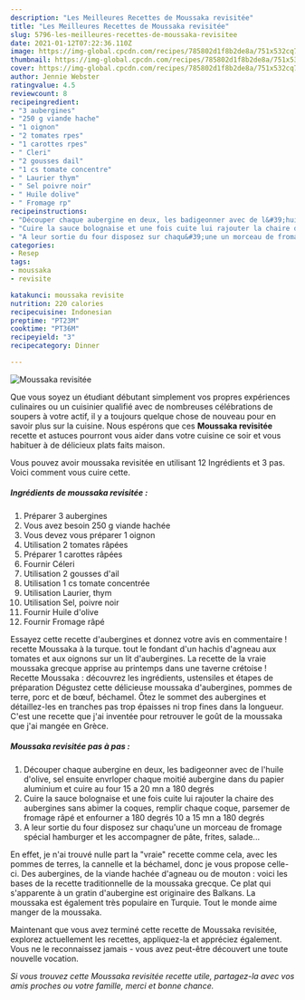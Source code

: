 ```yaml
---
description: "Les Meilleures Recettes de Moussaka revisitée"
title: "Les Meilleures Recettes de Moussaka revisitée"
slug: 5796-les-meilleures-recettes-de-moussaka-revisitee
date: 2021-01-12T07:22:36.110Z
image: https://img-global.cpcdn.com/recipes/785802d1f8b2de8a/751x532cq70/moussaka-revisitee-photo-principale-de-la-recette.jpg
thumbnail: https://img-global.cpcdn.com/recipes/785802d1f8b2de8a/751x532cq70/moussaka-revisitee-photo-principale-de-la-recette.jpg
cover: https://img-global.cpcdn.com/recipes/785802d1f8b2de8a/751x532cq70/moussaka-revisitee-photo-principale-de-la-recette.jpg
author: Jennie Webster
ratingvalue: 4.5
reviewcount: 8
recipeingredient:
- "3 aubergines"
- "250 g viande hache"
- "1 oignon"
- "2 tomates rpes"
- "1 carottes rpes"
- " Cleri"
- "2 gousses dail"
- "1 cs tomate concentre"
- " Laurier thym"
- " Sel poivre noir"
- " Huile dolive"
- " Fromage rp"
recipeinstructions:
- "Découper chaque aubergine en deux, les badigeonner avec de l&#39;huile d&#39;olive, sel ensuite envrloper chaque moitié aubergine dans du papier aluminium et cuire au four 15 a 20 mn a 180 degrés"
- "Cuire la sauce bolognaise et une fois cuite lui rajouter la chaire des aubergines sans abimer la coques, remplir chaque coque, parsemer de fromage râpé et enfourner a 180 degrés 10 a 15 mn a 180 degrés"
- "A leur sortie du four disposez sur chaqu&#39;une un morceau de fromage spécial hamburger et les accompagner de pâte, frites, salade..."
categories:
- Resep
tags:
- moussaka
- revisite

katakunci: moussaka revisite 
nutrition: 220 calories
recipecuisine: Indonesian
preptime: "PT23M"
cooktime: "PT36M"
recipeyield: "3"
recipecategory: Dinner

---
```



![Moussaka revisitée](https://img-global.cpcdn.com/recipes/785802d1f8b2de8a/751x532cq70/moussaka-revisitee-photo-principale-de-la-recette.jpg)

Que vous soyez un étudiant débutant simplement vos propres expériences culinaires ou un cuisinier qualifié avec de nombreuses célébrations de soupers à votre actif, il y a toujours quelque chose de nouveau pour en savoir plus sur la cuisine. Nous espérons que ces <strong> Moussaka revisitée </strong> recette et astuces pourront vous aider dans votre cuisine ce soir et vous habituer à de délicieux plats faits maison.

<!--inarticleads1-->

Vous pouvez avoir moussaka revisitée en utilisant 12 Ingrédients et 3 pas. Voici comment vous cuire cette.

##### Ingrédients de moussaka revisitée :

1. Préparer 3 aubergines
1. Vous avez besoin 250 g viande hachée
1. Vous devez vous préparer 1 oignon
1. Utilisation 2 tomates râpées
1. Préparer 1 carottes râpées
1. Fournir  Céleri
1. Utilisation 2 gousses d&#39;ail
1. Utilisation 1 cs tomate concentrée
1. Utilisation  Laurier, thym
1. Utilisation  Sel, poivre noir
1. Fournir  Huile d&#39;olive
1. Fournir  Fromage râpé


Essayez cette recette d&#39;aubergines et donnez votre avis en commentaire ! recette Moussaka à la turque. tout le fondant d&#39;un hachis d&#39;agneau aux tomates et aux oignons sur un lit d&#39;aubergines. La recette de la vraie moussaka grecque apprise au printemps dans une taverne crétoise ! Recette Moussaka : découvrez les ingrédients, ustensiles et étapes de préparation Dégustez cette délicieuse moussaka d&#39;aubergines, pommes de terre, porc et de bœuf, béchamel. Ôtez le sommet des aubergines et détaillez-les en tranches pas trop épaisses ni trop fines dans la longueur. C&#39;est une recette que j&#39;ai inventée pour retrouver le goût de la moussaka que j&#39;ai mangée en Grèce. 

<!--inarticleads2-->

##### Moussaka revisitée pas à pas :

1. Découper chaque aubergine en deux, les badigeonner avec de l&#39;huile d&#39;olive, sel ensuite envrloper chaque moitié aubergine dans du papier aluminium et cuire au four 15 a 20 mn a 180 degrés
1. Cuire la sauce bolognaise et une fois cuite lui rajouter la chaire des aubergines sans abimer la coques, remplir chaque coque, parsemer de fromage râpé et enfourner a 180 degrés 10 a 15 mn a 180 degrés
1. A leur sortie du four disposez sur chaqu&#39;une un morceau de fromage spécial hamburger et les accompagner de pâte, frites, salade...


En effet, je n&#39;ai trouvé nulle part la &#34;vraie&#34; recette comme cela, avec les pommes de terres, la cannelle et la béchamel, donc je vous propose celle-ci. Des aubergines, de la viande hachée d&#39;agneau ou de mouton : voici les bases de la recette traditionnelle de la moussaka grecque. Ce plat qui s&#39;apparente à un gratin d&#39;aubergine est originaire des Balkans. La moussaka est également très populaire en Turquie. Tout le monde aime manger de la moussaka. 

<!--inarticleads1-->

<p>
Maintenant que vous avez terminé cette recette de Moussaka revisitée, explorez actuellement les recettes, appliquez-la et appréciez également. Vous ne le reconnaissez jamais - vous avez peut-être découvert une toute nouvelle vocation.
</p>

<p>
<i>Si vous trouvez cette Moussaka revisitée recette utile, partagez-la avec vos amis proches ou votre famille, merci et bonne chance.</i>
</p>
